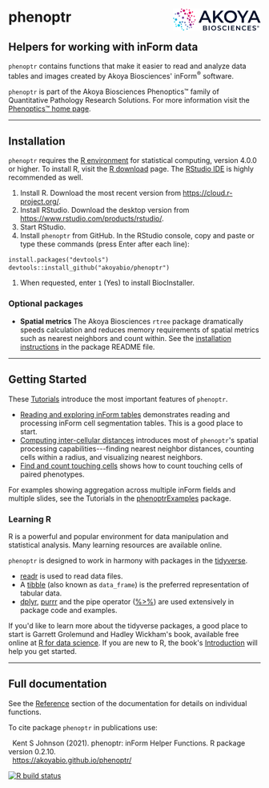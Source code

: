 # phenoptr <img src="man/figures/Akoya.png" align="right" width="175" />

## Helpers for working with inForm data

`phenoptr` contains functions that make it easier to read and analyze data tables
and images created by Akoya Biosciences' inForm<sup>&reg;</sup> software.

`phenoptr` is part of the Akoya Biosciences Phenoptics&trade; family of
Quantitative Pathology Research Solutions. For more information visit the 
[Phenoptics&trade; home page](https://www.akoyabio.com/phenopticstm/technology/quantitative-pathology-research).

----

## Installation

`phenoptr` requires the [R environment](https://www.r-project.org/) 
for statistical computing, version 4.0.0 or higher. To install R,
visit the [R download](https://cloud.r-project.org/) page.
The [RStudio IDE](https://www.rstudio.com/products/rstudio/)
is highly recommended as well.

1. Install R. Download the most recent version from  https://cloud.r-project.org/.
1. Install RStudio. Download the desktop version from https://www.rstudio.com/products/rstudio/.
1. Start RStudio.
1. Install `phenoptr` from GitHub. In the RStudio console, copy and paste or type these commands (press Enter after each line):
```
install.packages("devtools")
devtools::install_github("akoyabio/phenoptr")
```
1. When requested, enter `1` (Yes) to install BiocInstaller.

### Optional packages

- **Spatial metrics**
  The Akoya Biosciences `rtree` package 
  dramatically speeds calculation and reduces memory requirements of
  spatial metrics such as nearest neighbors and count within.
  See the [installation instructions](https://github.com/akoyabio/rtree/tree/master#installation)
  in the package README file.

----

## Getting Started

These [Tutorials](https://akoyabio.github.io/phenoptr/articles/index.html)
introduce the most important features of `phenoptr`.

- [Reading and exploring inForm tables](https://akoyabio.github.io/phenoptr/articles/reading_tables.html)
demonstrates reading and processing inForm cell segmentation tables. This is a 
good place to start.
- [Computing inter-cellular distances](https://akoyabio.github.io/phenoptr/articles/computing_distances.html)
introduces most of `phenoptr`'s spatial processing capabilities---finding
nearest
neighbor distances, counting cells within a radius, and visualizing nearest
neighbors.
- [Find and count touching cells](https://akoyabio.github.io/phenoptr/articles/find_and_count_touching_cells.html)
shows how to count touching cells of paired phenotypes.

<div class="panel panel-default"><div class="panel-body">
For examples showing aggregation across multiple inForm fields and multiple
slides, see the Tutorials in the
<a href="https://akoyabio.github.io/phenoptrExamples">phenoptrExamples</a>
package.
</div></div>

### Learning R

R is a powerful and popular environment for data manipulation and 
statistical analysis. Many learning resources are available online.

`phenoptr` is designed to work in harmony with packages in the 
[tidyverse](http://tidyverse.org/). 

- [readr](http://readr.tidyverse.org/) is used to read data files.
- A [tibble](http://tibble.tidyverse.org/) (also known as `data_frame`) 
  is the preferred representation of tabular data.
- [dplyr](http://dplyr.tidyverse.org/), [purrr](http://purrr.tidyverse.org/) 
  and the pipe operator ([%>%](http://magrittr.tidyverse.org/)) 
  are used extensively in 
  package code and examples.

If you'd like to learn more about the tidyverse packages, 
a good place to start is Garrett Grolemund and Hadley Wickham's book,
available free online at
[R for data science](http://r4ds.had.co.nz/).
If you are new to R, the book's
[Introduction](http://r4ds.had.co.nz/introduction.html)
will help you get started.

----

## Full documentation

See the [Reference](https://akoyabio.github.io/phenoptr/reference/index.html)
section of the documentation for details on individual functions.

To cite package `phenoptr` in publications use:

&nbsp;&nbsp;Kent S Johnson (2021). phenoptr: inForm Helper Functions. R package version 0.2.10.  
&nbsp;&nbsp;https://akoyabio.github.io/phenoptr/

<!-- badges: start -->
[![R build status](https://github.com/akoyabio/phenoptr/workflows/R-CMD-check/badge.svg)](https://github.com/akoyabio/phenoptr/actions)
<!-- badges: end -->

